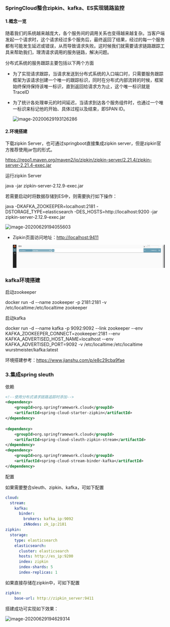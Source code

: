 ###  SpringCloud整合zipkin、kafka、ES实现链路监控

#### 1.概念一览

随着我们的系统越来越庞大，各个服务间的调用关系也变得越来越复杂。当客户端发起一个请求时，这个请求经过多个服务后，最终返回了结果，经过的每一个服务都有可能发生延迟或错误，从而导致请求失败。这时候我们就需要请求链路跟踪工具来帮助我们，理清请求调用的服务链路，解决问题。

分布式系统的服务跟踪主要包括以下两个方面

- 为了实现请求跟踪，当请求发送到分布式系统的入口端口时，只需要服务跟踪框架为该请求创建一个唯一的跟踪标识，同时在分布式内部流转的时候，框架始终保持保持该唯一标识，直到返回给请求方为止，这个唯一标识就是TraceID

- 为了统计各处理单元的时间延迟，当请求到达各个服务组件时，也通过一个唯一标识来标记他的开始、具体过程以及结束，即SPAN ID。

  ![image-20200629193126286](https://github.com/rainluacgq/java/blob/master/springcloud学习/pic/image-20200629193126286.png)



#### 2.环境搭建

下载zipkin Server，也可通过springboot直接集成zipkin server，但是zipkin官方推荐使用jar包的形式。

https://repo1.maven.org/maven2/io/zipkin/zipkin-server/2.21.4/zipkin-server-2.21.4-exec.jar

运行zipkin Server

java -jar zipkin-server-2.12.9-exec.jar

若需要启动时将数据存储到ES中，则需要执行如下操作：

java -DKAFKA_ZOOKEEPER=localhost:2181 -DSTORAGE_TYPE=elasticsearch  -DES_HOSTS=http://localhost:9200  -jar  zipkin-server-2.12.9-exec.jar

![image-20200629194055603](C:\Users\caiguoqing\AppData\Roaming\Typora\typora-user-images\image-20200629194055603.png)

- Zipkin页面访问地址：[http://localhost:9411](http://localhost:9411/)

  ![image-20200629194124444](https://github.com/rainluacgq/java/blob/master/springcloud学习/pic/image-20200629194124444.png)

### kafka环境搭建

启动zookeeper

docker run -d --name zookeeper -p 2181:2181 -v /etc/localtime:/etc/localtime zookeeper

启动kafka

docker run -d --name kafka -p 9092:9092 --link zookeeper --env KAFKA_ZOOKEEPER_CONNECT=zookeeper:2181 --env KAFKA_ADVERTISED_HOST_NAME=localhost --env KAFKA_ADVERTISED_PORT=9092 -v /etc/localtime:/etc/localtime wurstmeister/kafka:latest

环境搭建参考：https://www.jianshu.com/p/e8c29cba9fae

### 3.集成spring sleuth

依赖

```xml
<!--使用分布式请求链路追踪时添加-->
<dependency>
    <groupId>org.springframework.cloud</groupId>
    <artifactId>spring-cloud-starter-zipkin</artifactId>
</dependency>

<dependency>
    <groupId>org.springframework.cloud</groupId>
    <artifactId>spring-cloud-sleuth-zipkin-stream</artifactId>
</dependency>
<dependency>
    <groupId>org.springframework.cloud</groupId>
    <artifactId>spring-cloud-stream-binder-kafka</artifactId>
</dependency>
```

配置

如果需要整合sleuth、zipkin、kafka，可如下配置

```yml
cloud:
  stream:
    kafka:
      binder:
        brokers: kafka_ip:9092
        zkNodes: zk_ip:2181
zipkin:
  storage:
    type: elasticsearch
    elasticsearch:
      cluster: elasticsearch
      hosts: http://es_ip:9200
      index: zipkin
      index-shards: 5
      index-replicas: 1
```

如果直接存储在zipkin中，可如下配置

```yaml
zipkin:
	base-url: http://zipkin_server:9411
```

搭建成功可实现如下效果：

![image-20200629194629314](https://github.com/rainluacgq/java/blob/master/springcloud学习/image-20200629194629314.png)